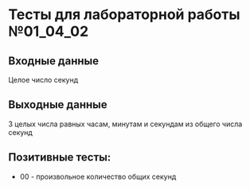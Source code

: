 # Тесты для лабораторной работы №01_04_02
## Входные данные
Целое число секунд
## Выходные данные
3 целых числа равных часам, минутам и секундам из общего числа секунд
## Позитивные тесты:
- 00 - произвольное количество общих секунд